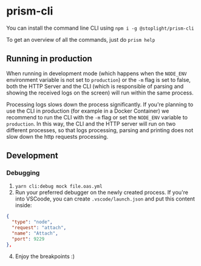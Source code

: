 # prism-cli

You can install the command line CLI using `npm i -g @stoplight/prism-cli`

To get an overview of all the commands, just do `prism help`

## Running in production

When running in development mode (which happens when the `NODE_ENV` environment variable is not set to `production`) or the `-m` flag is set to false, both the HTTP Server and the CLI (which is responsible of parsing and showing the received logs on the screen) will run within the same process.

Processing logs slows down the process significantly. If you're planning to use the CLI in production (for example in a Docker Container) we recommend to run the CLI with the `-m` flag or set the `NODE_ENV` variable to `production`. In this way, the CLI and the HTTP server will run on two different processes, so that logs processing, parsing and printing does not slow down the http requests processing.

## Development

### Debugging

1. `yarn cli:debug mock file.oas.yml`
2. Run your preferred debugger on the newly created process. If you're into VSCoode, you can create `.vscode/launch.json` and put this content inside:

```json
{
  "type": "node",
  "request": "attach",
  "name": "Attach",
  "port": 9229
},
```

4. Enjoy the breakpoints :)
